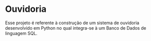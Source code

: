 # Ouvidoria
Esse projeto é referente à construção de um sistema de ouvidoria desenvolvido em Python no qual integra-se à um Banco de Dados de linguagem SQL.
